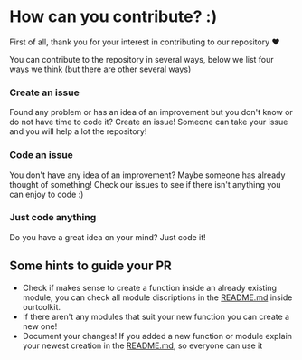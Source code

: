 # How can you contribute? :)

First of all, thank you for your interest in contributing to our repository ❤️

You can contribute to the repository in several ways, below we list four ways we think (but there are other several ways)

### Create an issue

Found any problem or has an idea of an improvement but you don't know or do not have time to code it? Create an issue! Someone can take your issue and you will help a lot the repository!

### Code an issue

You don't have any idea of an improvement? Maybe someone has already thought of something! Check our issues to see if there isn't anything you can enjoy to code :)

### Just code anything

Do you have a great idea on your mind? Just code it!


## Some hints to guide your PR

- Check if makes sense to create a function inside an already existing module, you can check all module discriptions in the [README.md](./ourtoolkit/README.md) inside ourtoolkit.
- If there aren't any modules that suit your new function you can create a new one!
- Document your changes! If you added a new function or module explain your newest creation in the [README.md](./ourtoolkit/README.md), so everyone can use it
